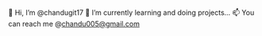 👋 Hi, I’m @chandugit17
🌱 I’m currently learning and doing projects...
📫 You can reach me @chandu005@gmail.com
